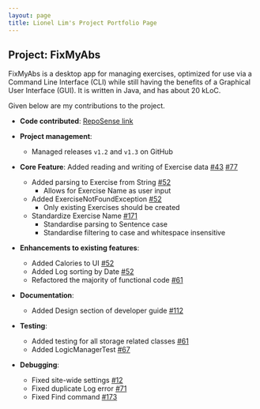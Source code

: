 ```yaml
---
layout: page
title: Lionel Lim's Project Portfolio Page
---
```


## Project: FixMyAbs

FixMyAbs is a desktop app for managing exercises, optimized for use via a Command Line Interface (CLI) while still
having the benefits of a Graphical User Interface (GUI). It is written in Java, and has about 20 kLoC.

Given below are my contributions to the project.

* **Code contributed**:
  [RepoSense link](https://nus-cs2103-ay2021s1.github.io/tp-dashboard/#breakdown=true&search=whitelio)

* **Project management**:
  * Managed releases `v1.2` and `v1.3` on GitHub

* **Core Feature**: Added reading and writing of Exercise data
    [\#43](https://github.com/AY2021S1-CS2103-F10-3/tp/pull/43)
    [\#77](https://github.com/AY2021S1-CS2103-F10-3/tp/pull/77)
  * Added parsing to Exercise from String
    [\#52](https://github.com/AY2021S1-CS2103-F10-3/tp/pull/52)
    * Allows for Exercise Name as user input
  * Added ExerciseNotFoundException
    [\#52](https://github.com/AY2021S1-CS2103-F10-3/tp/pull/52)
    * Only existing Exercises should be created
  * Standardize Exercise Name
    [\#171](https://github.com/AY2021S1-CS2103-F10-3/tp/pull/171)
    * Standardise parsing to Sentence case
    * Standardise filtering to case and whitespace insensitive

* **Enhancements to existing features**:
  * Added Calories to UI
    [\#52](https://github.com/AY2021S1-CS2103-F10-3/tp/pull/52)
  * Added Log sorting by Date
    [\#52](https://github.com/AY2021S1-CS2103-F10-3/tp/pull/52)
  * Refactored the majority of functional code
    [\#61](https://github.com/AY2021S1-CS2103-F10-3/tp/pull/61)

* **Documentation**:
  * Added Design section of developer guide
    [\#112](https://github.com/AY2021S1-CS2103-F10-3/tp/pull/112)

* **Testing**:
  * Added testing for all storage related classes
    [\#61](https://github.com/AY2021S1-CS2103-F10-3/tp/pull/61)
  * Added LogicManagerTest
    [\#67](https://github.com/AY2021S1-CS2103-F10-3/tp/pull/67)

* **Debugging**:
  * Fixed site-wide settings
    [\#12](https://github.com/AY2021S1-CS2103-F10-3/tp/pull/12)
  * Fixed duplicate Log error
    [\#71](https://github.com/AY2021S1-CS2103-F10-3/tp/pull/71)
  * Fixed Find command
    [\#173](https://github.com/AY2021S1-CS2103-F10-3/tp/pull/173)
